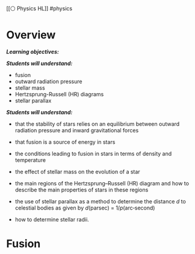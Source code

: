 [[⚪ Physics HL]] #physics 

# Overview
**_Learning objectives:_**

**_Students will understand:_**

- fusion
- outward radiation pressure
- stellar mass
- Hertzsprung-Russell (HR) diagrams
- stellar parallax

**_Students will understand:_**  

- that the stability of stars relies on an equilibrium between outward radiation pressure and inward gravitational forces
    
- that fusion is a source of energy in stars
    
- the conditions leading to fusion in stars in terms of density and temperature
    
- the effect of stellar mass on the evolution of a star
    
- the main regions of the Hertzsprung–Russell (HR) diagram and how to describe the main properties of stars in these regions
    
- the use of stellar parallax as a method to determine the distance _d_ to celestial bodies as given by _d_(parsec) = 1/_p_(arc‐second)
    
- how to determine stellar radii.

# Fusion 
